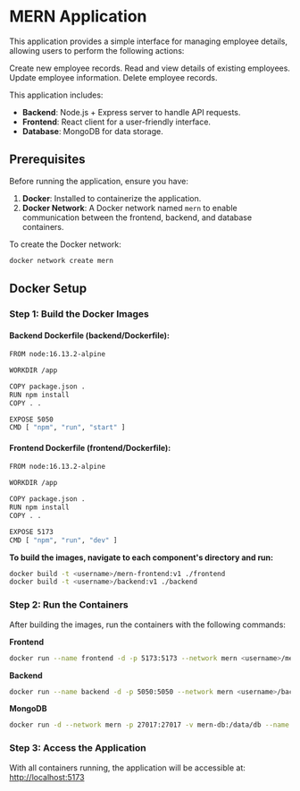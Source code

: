 # MERN Application
This application provides a simple interface for managing employee details, allowing users to perform the following actions:

Create new employee records.
Read and view details of existing employees.
Update employee information.
Delete employee records.


This application includes:

- **Backend**: Node.js + Express server to handle API requests.
- **Frontend**: React client for a user-friendly interface.
- **Database**: MongoDB for data storage.

## Prerequisites

Before running the application, ensure you have:

1. **Docker**: Installed to containerize the application.
2. **Docker Network**: A Docker network named `mern` to enable communication between the frontend, backend, and database containers.

To create the Docker network:
```bash
docker network create mern
```

## Docker Setup
### Step 1: Build the Docker Images
#### **Backend Dockerfile (backend/Dockerfile):**
```bash
FROM node:16.13.2-alpine

WORKDIR /app

COPY package.json .
RUN npm install
COPY . .

EXPOSE 5050
CMD [ "npm", "run", "start" ]
```

#### **Frontend Dockerfile (frontend/Dockerfile):**
```bash
FROM node:16.13.2-alpine

WORKDIR /app

COPY package.json .
RUN npm install
COPY . .

EXPOSE 5173
CMD [ "npm", "run", "dev" ]

```
**To build the images, navigate to each component's directory and run:**

```bash
docker build -t <username>/mern-frontend:v1 ./frontend
docker build -t <username>/backend:v1 ./backend
```

### Step 2: Run the Containers
After building the images, run the containers with the following commands:

**Frontend**
```bash
docker run --name frontend -d -p 5173:5173 --network mern <username>/mern-frontend:v1
```

**Backend**
```bash
docker run --name backend -d -p 5050:5050 --network mern <username>/backend:v1
```


**MongoDB**
```bash
docker run -d --network mern -p 27017:27017 -v mern-db:/data/db --name mongodb mongo
```

### Step 3: Access the Application

With all containers running, the application will be accessible at:
[http://localhost:5173](http://localhost:5173)
